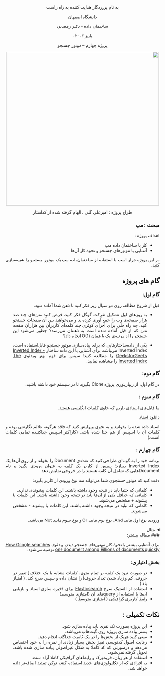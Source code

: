 <div dir='rtl' align="center">
به نام پروردگار هدایت کننده به راه راست

  دانشگاه اصفهان

  ساختمان داده – دکتر رمضانی 

  پاییز ۰۳-۰۲

  پروژه چهارم –  موتور جستجو 


<img src="https://s24.picofile.com/file/8456084100/Picture44.png"  width="500"/>
  
  طراح پروژه : امیرعلی گلی ، الهام گرفته شده از کداستار
</div>

<div dir='rtl' align="justify">
  
### مبحث : مپ 
اهداف پروژه :
+ کار با ساختمان داده مپ
+ آشنایی با موتورهای جستجو و نحوه کار آن‌ها



در این پروژه قرار است با استفاده از ساختمان‌داده مپ یک موتور جستجو را شبیه‌سازی کنید.

## گام های پروژه
### گام اول:

قبل از شروع مطالعه روی دو سوال زیر فکر کنید تا ذهن شما آماده شود.

+ به روز‌های اول تشکیل شرکت گوگل فکر کنید، فرض کنید متن‌های چند صد هزار صفحه‌ی وب را جمع آوری کرده‌اید و می‌خواهید بین آن صفحات جستجو کنید. چه راه حلی برای اجرای کوئری چند کلمه‌ای کاربران بین هزاران صفحه متن که از قبل آماده شده است به ذهنتان می‌رسد؟
    چطور می‌شود این جستجو را از مرتبه‌ی یک یا همان (O(1 انجام داد؟

+ یکی از داده‌ساختارهایی که برای پیاده‌سازی موتور جستجو قابل‌استفاده است، Inverted Index می‌باشد. برای آشنایی با این داده ساختار  [Inverted Index - GeeksforGeeks](https://www.geeksforgeeks.org/inverted-index/)  را مطالعه کنید؛ سپس برای فهم بهتر ویدئوی     [The Inverted Index](https://www.youtube.com/watch?v=bnP6TsqyF30)   را مشاهده نمایید.

### گام دوم:

در گام اول، از ریپازیتوری پروژه Clone بگیرید تا در سیستم خود داشته باشید.



### گام سوم :

ما فایل‌های اسنادی داریم که حاوی کلمات انگلیسی هستند. 

  [دانلود اسناد](https://star-academy.github.io/codestar-documents/assets/files/the-20-newsgroups-b28960092a8cf8e833bba736d4f3d433.zip)

اسناد داده شده را بخوانید و به نحوی ویرایش کنید که فاقد هرگونه علائم نگارشی بوده و کلمات آن با اسپیس از هم جدا شده باشد. (کاراکتر اسپیس جداکننده تمامی کلمات است.)


### گام چهارم : 

برنامه خود را به گونه‌ای طراحی کنید که تعدادی Document را بخواند و از روی آن‌ها یک Inverted Index بسازد؛ سپس از کاربر یک کلمه به عنوان ورودی بگیرد و نام Documentهایی که شامل آن کلمه هستند را در خروجی نمایش دهد.

دقت کنید که موتور جستجوی شما می‌تواند سه نوع ورودی از کاربر بگیرد:

+ کلماتی که حتما باید در نتیجه وجود داشته باشند. این کلمات پیشوندی ندارند.
+ کلماتی که حداقل یکی از آن‌ها باید در نتیجه وجود داشته باشند. این کلمات با پیشوند + مشخص می‌شوند.
+ کلماتی که نباید در نتیجه وجود داشته باشند. این کلمات با پیشوند - مشخص می‌شوند.

ورودی نوع اول مانند And، نوع دوم مانند Or و نوع سوم مانند Not می‌باشد.

<details class="red"> 
<summary>مثال</summary>

> get help +illness +disease -cough

با استفاده از Query بالا می‌توانیم Documentهایی را پیدا کنیم که حتماً شامل عبارات get و help و همچنین حداقل یکی از عبارات illness و disease باشند و شامل عبارت cough نباشند.
  
</details>
### مطاله بیشتر:

برای آشنایی بیشتر با نحوۀ کار موتور‌های جستجو دیدن ویدئوی [How Google searches one document among Billions of documents quickly](https://www.youtube.com/watch?v=CeGtqouT8eA) توصیه می‌شود.



### بخش امتیازی:
+	در صورت نبود یک کلمه در تمام متون، کلمات مشابه با یک اختلاف( تغییر در حروف، کم و زیاد شدن تعداد حروف)  را نشان داده و سپس سرچ کند. ( امتیاز بالا )
+	استفاده از الستیک سرچ [Elasticsearch](https://github.com/Talkademy/Backend-Internship/tree/main/PHASE-10-Elasticsearch) برای ذخیره سازی اسناد و بازیابی آن‌ها با استفاده از queryهای آن (امتیازی متوسط)
+	رابط کاربری گرافیکی ( امتیازی متوسط )



## نکات تکمیلی :
+ این پروژه بصورت تک نفری باید پیاده سازی شود.
+ بستر پیاده سازی پروژه روی گیت‌هاب می‌باشد.
+ سعی کنید هریک از بخش‌ها را در یک کامیت جداگانه انجام دهید.
+ رعایت اصول کدنویسی تمیز بخش بسیار زیادی از نمره را به خود اختصاص می‌دهد و درصورتی که کد کاملا به شکل غیراصولی پیاده سازی شده باشد. تحویل گرفته نمی‌شود.
+ استفاده از هر زبان، فریمورک و رابط‌های گرافیکی کاملا آزاد است.
+ به افرادی که از تکلنولوژی‌های جدید استفاده کنند، توکن تمدید اضافه‌تر داده خواهد شد.




</div>
